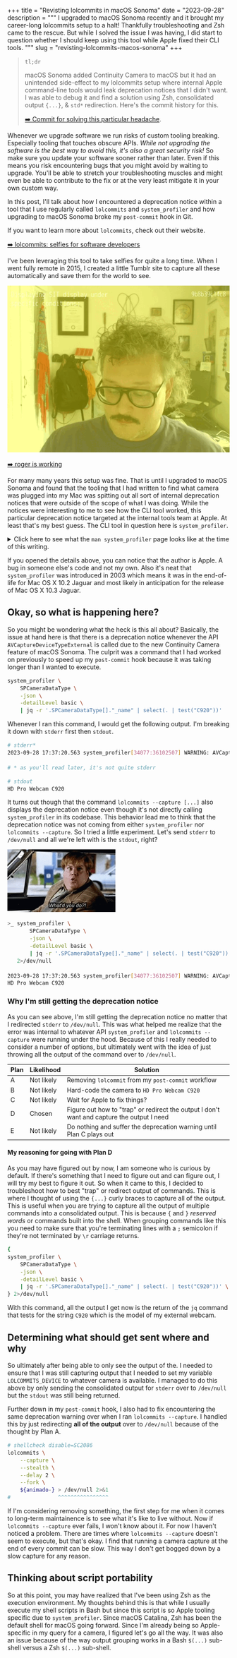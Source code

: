 +++
title = "Revisting lolcommits in macOS Sonoma"
date = "2023-09-28"
description = """
I upgraded to macOS Sonoma recently and it brought my career-long lolcommits
setup to a halt! Thankfully troubleshooting and Zsh came to the rescue. But
while I solved the issue I was having, I did start to question whether I should
keep using this tool while Apple fixed their CLI tools.
"""
slug = "revisting-lolcommits-macos-sonoma"
+++

> `tl;dr`
>
> macOS Sonoma added Continuity Camera to macOS but it had an unintended
> side-effect to my lolcommits setup where internal Apple command-line tools
> would leak deprecation notices that I didn't want. I was able to debug it and
> find a solution using Zsh, consolidated output `{...}`, & `std*` redirection.
> Here's the commit history for this.
>
> [➡️ Commit for solving this particular headache](https://git.sr.ht/~rogeruiz/.files/commit/fbd4fadecc2b3de101829e7109ecab5f5f5ecc05).

Whenever we upgrade software we run risks of custom tooling breaking. Especially
tooling that touches obscure APIs. _While not upgrading the software is the best
way to avoid this, it's also a great security risk!_ So make sure you update your
software sooner rather than later. Even if this means you risk encountering bugs
that you might avoid by waiting to upgrade. You'll be able to stretch your
troubleshooting muscles and might even be able to contribute to the fix or at
the very least mitigate it in your own custom way.

In this post, I'll talk about how I encountered a deprecation notice within a
tool that I use regularly called `lolcommits` and `system_profiler` and how
upgrading to macOS Sonoma broke my `post-commit` hook in Git.

If you want to learn more about `lolcommits`, check out their website.

[➡️ lolcommits: selfies for software developers](https://lolcommits.github.io)

I've been leveraging this tool to take selfies for quite a long time. When I
went fully remote in 2015, I created a little Tumblr site to capture all these
automatically and save them for the world to see.

<img class="w-96 float-right ml-10" alt="An animated Gif of the author committing code." src="./images/tumblr_040a79e140cf9c7e91c9ea5fbf0c8f4d_96b3ad3a_640.gif" />

[➡️ roger is working](https://rogeruizisworking.tumblr.com)

For many many years this setup was fine. That is until I upgraded to macOS
Sonoma and found that the tooling that I had written to find what camera was
plugged into my Mac was spitting out all sort of internal deprecation notices
that were outside of the scope of what I was doing. While the notices were
interesting to me to see how the CLI tool worked, this particular deprecation
notice targeted at the internal tools team at Apple. At least that's my best
guess. The CLI tool in question here is `system_profiler`.

<details>
<summary>Click here to see what the <code>man system_profiler</code> page looks like at the time of
this writing.</summary>

```
SYSTEM_PROFILER(8)                                  System Manager's Manual                                  SYSTEM_PROFILER(8)

NAME
     system_profiler – reports system hardware and software configuration.

SYNOPSIS
     system_profiler [-usage]
     system_profiler [-listDataTypes]
     system_profiler [-xml] dataType1 ... dataTypeN
     system_profiler [-xml] [-detailLevel level]
     system_profiler [-json] dataType1 ... dataTypeN
     system_profiler [-json] [-detailLevel level]

DESCRIPTION
     system_profiler reports on the hardware and software configuration of the system.  It can generate plain text reports or
     XML reports which can be opened with System Information.app, or JSON reports

     Progress and error messages are printed to stderr while actual report data is printed to stdout.  Redirect stderr to
     /dev/null to suppress progress and error messages.

     The following options are available:

     -xml                Generates a report in XML format.  If the XML report is redirected to a file with a ".spx" suffix that
                         file can be opened with System Information.app.

     -json               Generates a report in JSON format.

     -listDataTypes      Lists the available datatypes.

     -detailLevel level  Specifies the level of detail for the report:

                         mini          report with no personal information

                         basic         basic hardware and network information

                         full          all available information

     -timeout            Specifies the maximum time to wait in seconds for results.  If some information is not available
                         within the specified time limit then an incomplete or partial report will be generated.  The default
                         timeout is 180 seconds.  Specifying a timeout of 0 means no timeout.

     -usage              Prints usage info and examples.

EXAMPLES
     system_profiler
       Generates a text report with the standard detail level.

     system_profiler -detailLevel mini
       Generates a short report containing no personal information.

     system_profiler -listDataTypes
       Shows a list of the available data types.

     system_profiler SPSoftwareDataType SPNetworkDataType
       Generates a text report containing only software and network data.

     system_profiler -xml > MyReport.spx
       Creates a XML file which can be opened by System Profiler.app

AUTHORS
     Apple Inc.

Darwin                                                   June 30, 2003                                                   Darwin
```

</details>

If you opened the details above, you can notice that the author is Apple. A bug
in someone else's code and not my own. Also it's neat that `system_profiler` was
introduced in 2003 which means it was in the end-of-life for Mac OS X 10.2
Jaguar and most likely in anticipation for the release of Mac OS X 10.3 Jaguar.

## Okay, so what is happening here?

So you might be wondering what the heck is this all about? Basically, the issue
at hand here is that there is a deprecation notice whenever the API
`AVCaptureDeviceTypeExternal` is called due to the new Continuity Camera feature
of macOS Sonoma. The culprit was a command that I had worked on previously to
speed up my `post-commit` hook because it was taking longer than I wanted to
execute.

```sh
system_profiler \
    SPCameraDataType \
    -json \
    -detailLevel basic \
    | jq -r '.SPCameraDataType[]."_name" | select(. | test("C920"))'
```

Whenever I ran this command, I would get the following output. I'm breaking it
down with `stderr` first then `stdout`.

```sh
# stderr*
2023-09-28 17:37:20.563 system_profiler[34077:36102507] WARNING: AVCaptureDeviceTypeExternal is deprecated for Continuity Cameras. Please use AVCaptureDeviceTypeContinuityCamera and add NSCameraUseContinuityCameraDeviceType to your Info.plist.

# * as you'll read later, it's not quite stderr
```

```sh
# stdout
HD Pro Webcam C920
```

It turns out though that the command `lolcommits --capture [...]` also displays
the deprecation notice even though it's not directly calling `system_profiler`
in its codebase. This behavior lead me to think that the deprecation notice was
not coming from either `system_profiler` nor `lolcommits --capture`. So I tried
a little experiment. Let's send `stderr` to `/dev/null` and all we're left with
is the `stdout`, right?

<img class="md:w-auto md:float-right md:ml-10" src="./images/whatd-you-do.gif" alt="What'd you do? meme" />

```sh
>_ system_profiler \
       SPCameraDataType \
       -json \
       -detailLevel basic \
       | jq -r '.SPCameraDataType[]."_name" | select(. | test("C920"))' \
   2>/dev/null

2023-09-28 17:37:20.563 system_profiler[34077:36102507] WARNING: AVCaptureDeviceTypeExternal is deprecated for Continuity Cameras. Please use AVCaptureDeviceTypeContinuityCamera and add NSCameraUseContinuityCameraDeviceType to your Info.plist.
HD Pro Webcam C920
```

### Why I'm still getting the deprecation notice

As you can see above, I'm still getting the deprecation notice no matter that I
redirected `stderr` to `/dev/null`. This was what helped me realize that the
error was internal to whatever API `system_profiler` and `lolcommits --capture`
were running under the hood. Because of this I really needed to consider a
number of options, but ultimately went with the idea of just throwing all the
output of the command over to `/dev/null`.

| Plan | Likelihood | Solution                                                                                   |
| ---- | ---------- | ------------------------------------------------------------------------------------------ |
| A    | Not likely | Removing `lolcommit` from my `post-commit` workflow                                        |
| B    | Not likely | Hard-code the camera to `HD Pro Webcam C920`                                               |
| C    | Not likely | Wait for Apple to fix things?                                                              |
| D    | Chosen     | Figure out how to "trap" or redirect the output I don't want and capture the output I need |
| E    | Not likely | Do nothing and suffer the deprecation warning until Plan C plays out                       |

#### My reasoning for going with Plan D

As you may have figured out by now, I am someone who is curious by default. If
there's something that I need to figure out and can figure out, I will try my
best to figure it out. So when it came to this, I decided to troubleshoot how to
best "trap" or redirect output of commands. This is where I thought of using the
`{...}` curly braces to capture all of the output. This is useful when you are
trying to capture all the output of multiple commands into a consolidated
output. This is because `{` and `}` _reserved words_ or commands built into the
shell. When grouping commands like this you need to make sure that you're
terminating lines with a `;` semicolon if they're not terminated by `\r`
carriage returns.

```sh
{
system_profiler \
    SPCameraDataType \
    -json \
    -detailLevel basic \
    | jq -r '.SPCameraDataType[]."_name" | select(. | test("C920"))' \
} 2>/dev/null
```

With this command, all the output I get now is the return of the `jq` command
that tests for the string `C920` which is the model of my external webcam.

## Determining what should get sent where and why

So ultimately after being able to only see the output of the. I needed
to ensure that I was still capturing output that I needed to set my variable
`LOLCOMMITS_DEVICE` to whatever camera is available. I managed to do this above
by only sending the consolidated output for `stderr` over to `/dev/null` but the
`stdout` was still being returned.

Further down in my `post-commit` hook, I also had to fix encountering the same
deprecation warning over when I ran `lolcommits --capture`. I handled this by
just redirecting **all of the output** over to `/dev/null` because of the
thought by Plan A.

```sh
# shellcheck disable=SC2086
lolcommits \
    --capture \
    --stealth \
    --delay 2 \
    --fork \
    ${animado-} > /dev/null 2>&1
#               ^^^^^^^^^^^^^^^^
```

If I'm considering removing something, the first step for me
when it comes to long-term maintainence is to see what it's like to live
without. Now if `lolcommits --capture` ever fails, I won't know about it. For
now I haven't noticed a problem. There are times where `lolcommits --capture`
doesn't seem to execute, but that's okay. I find that running a camera capture
at the end of every commit can be slow. This way I don't get bogged down by a
slow capture for any reason.

## Thinking about script portability

So at this point, you may have realized that I've been using Zsh as the
execution environment. My thoughts behind this is that while I usually execute
my shell scripts in Bash but since this script is so Apple tooling specific due
to `system_profiler`. Since macOS Catalina, Zsh has been the default shell for
macOS going forward. Since I'm already being so Apple-specific in my query for a
camera, I figured let's go all the way. It was also an issue because of the way
output grouping works in a Bash `$(...)` sub-shell versus a Zsh `$(...)`
sub-shell.
